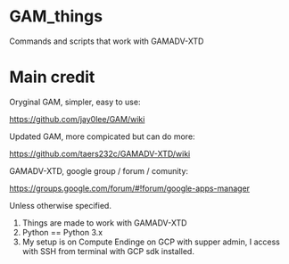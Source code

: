 # GAM_things
Commands and scripts that work with GAMADV-XTD

# Main credit

Oryginal GAM, simpler, easy to use:

https://github.com/jay0lee/GAM/wiki


Updated GAM, more compicated but can do more:

https://github.com/taers232c/GAMADV-XTD/wiki


GAMADV-XTD, google group / forum / comunity:

https://groups.google.com/forum/#!forum/google-apps-manager


Unless otherwise specified.
1. Things are made to work with GAMADV-XTD
2. Python == Python 3.x
3. My setup is on Compute Endinge on GCP with supper admin, I access with SSH from terminal with GCP sdk installed.

